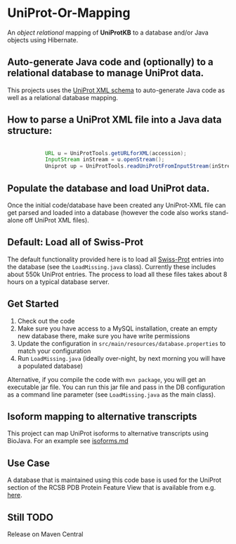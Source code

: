 # UniProt-Or-Mapping
An *object relational* mapping of **UniProtKB** to a database and/or Java objects using Hibernate.

## Auto-generate Java code and (optionally) to a relational database to manage UniProt data.

This projects uses the [UniProt XML schema](http://www.uniprot.org/docs/uniprot.xsd) to auto-generate Java code as well as a relational database mapping.

## How to parse a UniProt XML file into a Java data structure:

```java

            URL u = UniProtTools.getURLforXML(accession);
            InputStream inStream = u.openStream();
            Uniprot up = UniProtTools.readUniProtFromInputStream(inStream);
```



## Populate the database and load UniProt data.

Once the initial code/database have been created any UniProt-XML file can get parsed and loaded into a database (however the code also works stand-alone off UniProt XML files). 

## Default: Load all of Swiss-Prot

The default functionality provided here is to load all [Swiss-Prot](http://web.expasy.org/docs/swiss-prot_guideline.html) entries into the database (see the ``LoadMissing.java`` class).
Currently these includes about 550k UniProt entries. The process to load all these files takes about 8 hours on a typical database server.


## Get Started

  1. Check out the code
  2. Make sure you have access to a MySQL installation, create an empty new database there, make sure you have write permissions
  3. Update the configuration in ```src/main/resources/database.properties``` to match your configuration
  4. Run ```LoadMissing.java``` (ideally over-night, by next morning you will have a populated database)

Alternative, if you compile the code with ```mvn package```, you will get an executable jar file. You can run this jar file and pass in the DB configuration as a command line parameter (see ```LoadMissing.java``` as the main class).   

## Isoform mapping to alternative transcripts

This project can map UniProt isoforms to alternative transcripts using BioJava. For an example see [isoforms.md](isoforms.md)



## Use Case

A database that is maintained using this code base is used for the UniProt section of the RCSB PDB Protein Feature View that is available from e.g.
[here](http://www.rcsb.org/pdb/protein/P12497).

## Still TODO

  Release on Maven Central


